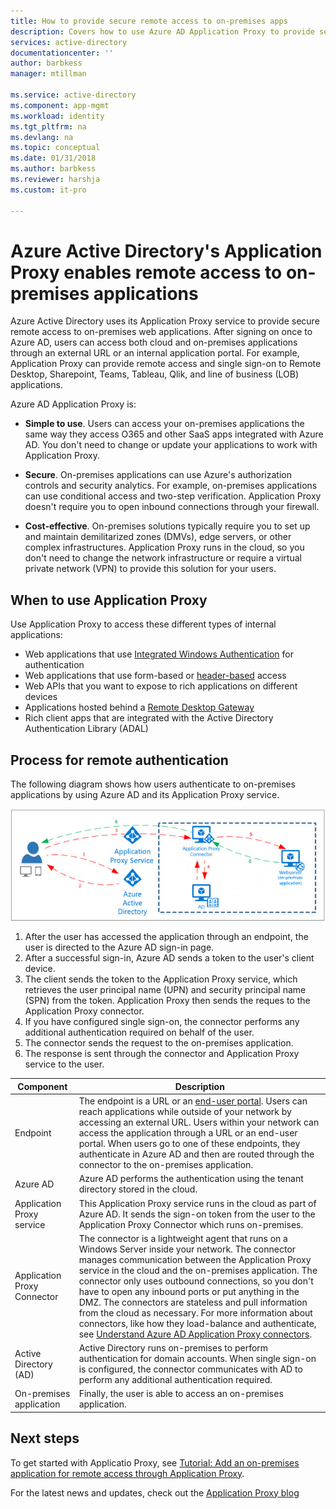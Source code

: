 ```yaml
---
title: How to provide secure remote access to on-premises apps
description: Covers how to use Azure AD Application Proxy to provide secure remote access to your on-premises apps.
services: active-directory
documentationcenter: ''
author: barbkess
manager: mtillman

ms.service: active-directory
ms.component: app-mgmt
ms.workload: identity
ms.tgt_pltfrm: na
ms.devlang: na
ms.topic: conceptual
ms.date: 01/31/2018
ms.author: barbkess
ms.reviewer: harshja
ms.custom: it-pro

---
```


#  Azure Active Directory's Application Proxy enables remote access to on-premises applications

Azure Active Directory uses its Application Proxy service to provide secure remote access to on-premises web applications. After signing on once to Azure AD, users can access both cloud and on-premises applications through an external URL or an internal application portal. For example, Application Proxy can provide remote access and single sign-on to Remote Desktop, Sharepoint, Teams, Tableau, Qlik, and line of business (LOB) applications. 

Azure AD Application Proxy is:

- **Simple to use**. Users can access your on-premises applications the same way they access O365 and other SaaS apps integrated with Azure AD. You don't need to change or update your applications to work with Application Proxy. 

- **Secure**. On-premises applications can use Azure's authorization controls and security analytics. For example, on-premises applications can use conditional access and two-step verification. Application Proxy doesn't require you to open inbound connections through your firewall.
 
- **Cost-effective**. On-premises solutions typically require you to set up and maintain demilitarized zones (DMVs), edge servers, or other complex infrastructures. Application Proxy runs in the cloud, so you don't need to change the network infrastructure or require a virtual private network (VPN) to provide this solution for your users.

## When to use Application Proxy
Use Application Proxy to access these different types of internal applications:

* Web applications that use [Integrated Windows Authentication](application-proxy-configure-single-sign-on-with-kcd.md) for authentication  
* Web applications that use form-based or [header-based](application-proxy-configure-single-sign-on-with-ping-access.md) access  
* Web APIs that you want to expose to rich applications on different devices  
* Applications hosted behind a [Remote Desktop Gateway](application-proxy-integrate-with-remote-desktop-services.md)  
* Rich client apps that are integrated with the Active Directory Authentication Library (ADAL)

## Process for remote authentication
The following diagram shows how users authenticate to on-premises applications by using Azure AD and its Application Proxy service. 

![AzureAD Application Proxy diagram](./media/application-proxy/azureappproxxy.png)

1. After the user has accessed the application through an endpoint, the user is directed to the Azure AD sign-in page. 
2. After a successful sign-in, Azure AD sends a token to the user's client device.
3. The client sends the token to the Application Proxy service, which retrieves the user principal name (UPN) and security principal name (SPN) from the token. Application Proxy then sends the reques to the Application Proxy connector.
4. If you have configured single sign-on, the connector performs any additional authentication required on behalf of the user.
5. The connector sends the request to the on-premises application.  
6. The response is sent through the connector and Application Proxy service to the user.

| Component | Description |
| --------- | ----------- |
| Endpoint  | The endpoint is a URL or an [end-user portal](end-user-experiences.md). Users can reach applications while outside of your network by accessing an external URL. Users within your network can access the application through a URL or an end-user portal. When users go to one of these endpoints, they authenticate in Azure AD and then are routed through the connector to the on-premises application.|
| Azure AD | Azure AD performs the authentication using the tenant directory stored in the cloud. |
| Application Proxy service | This Application Proxy service runs in the cloud as part of Azure AD. It sends the sign-on token from the user to the Application Proxy Connector which runs on-premises. |
| Application Proxy Connector | The connector is a lightweight agent that runs on a Windows Server inside your network. The connector manages communication between the Application Proxy service in the cloud and the on-premises application. The connector only uses outbound connections, so you don't have to open any inbound ports or put anything in the DMZ. The connectors are stateless and pull information from the cloud as necessary. For more information about connectors, like how they load-balance and authenticate, see [Understand Azure AD Application Proxy connectors](application-proxy-connectors.md).|
| Active Directory (AD) | Active Directory runs on-premises to perform authentication for domain accounts. When single sign-on is configured, the connector communicates with AD to perform any additional authentication required.
| On-premises application | Finally, the user is able to access an on-premises application. 


## Next steps
To get started with Applicatio Proxy, see [Tutorial: Add an on-premises application for remote access through Application Proxy](application-proxy-add-on-premises-application). 

For the latest news and updates, check out the [Application Proxy blog](https://blogs.technet.com/b/applicationproxyblog/)


